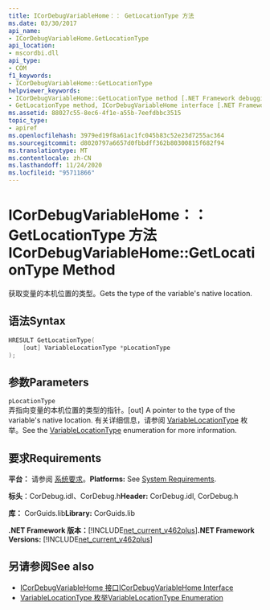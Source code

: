 ```yaml
---
title: ICorDebugVariableHome：： GetLocationType 方法
ms.date: 03/30/2017
api_name:
- ICorDebugVariableHome.GetLocationType
api_location:
- mscordbi.dll
api_type:
- COM
f1_keywords:
- ICorDebugVariableHome::GetLocationType
helpviewer_keywords:
- ICorDebugVariableHome::GetLocationType method [.NET Framework debugging]
- GetLocationType method, ICorDebugVariableHome interface [.NET Framework debugging]
ms.assetid: 88027c55-8ec6-4f1e-a55b-7eefdbbc3515
topic_type:
- apiref
ms.openlocfilehash: 3979ed19f8a61ac1fc045b83c52e23d7255ac364
ms.sourcegitcommit: d8020797a6657d0fbbdff362b80300815f682f94
ms.translationtype: MT
ms.contentlocale: zh-CN
ms.lasthandoff: 11/24/2020
ms.locfileid: "95711866"
---
```

# <a name="icordebugvariablehomegetlocationtype-method"></a><span data-ttu-id="74a9c-102">ICorDebugVariableHome：： GetLocationType 方法</span><span class="sxs-lookup"><span data-stu-id="74a9c-102">ICorDebugVariableHome::GetLocationType Method</span></span>

<span data-ttu-id="74a9c-103">获取变量的本机位置的类型。</span><span class="sxs-lookup"><span data-stu-id="74a9c-103">Gets the type of the variable's native location.</span></span>  
  
## <a name="syntax"></a><span data-ttu-id="74a9c-104">语法</span><span class="sxs-lookup"><span data-stu-id="74a9c-104">Syntax</span></span>  
  
```cpp  
HRESULT GetLocationType(  
    [out] VariableLocationType *pLocationType  
);  
```  
  
## <a name="parameters"></a><span data-ttu-id="74a9c-105">参数</span><span class="sxs-lookup"><span data-stu-id="74a9c-105">Parameters</span></span>  

 `pLocationType`  
 <span data-ttu-id="74a9c-106">弄指向变量的本机位置的类型的指针。</span><span class="sxs-lookup"><span data-stu-id="74a9c-106">[out] A pointer to the type of the variable's native location.</span></span>  <span data-ttu-id="74a9c-107">有关详细信息，请参阅 [VariableLocationType](variablelocationtype-enumeration.md) 枚举。</span><span class="sxs-lookup"><span data-stu-id="74a9c-107">See the [VariableLocationType](variablelocationtype-enumeration.md) enumeration for more information.</span></span>  
  
## <a name="requirements"></a><span data-ttu-id="74a9c-108">要求</span><span class="sxs-lookup"><span data-stu-id="74a9c-108">Requirements</span></span>  

 <span data-ttu-id="74a9c-109">**平台：** 请参阅 [系统要求](../../get-started/system-requirements.md)。</span><span class="sxs-lookup"><span data-stu-id="74a9c-109">**Platforms:** See [System Requirements](../../get-started/system-requirements.md).</span></span>  
  
 <span data-ttu-id="74a9c-110">**标头**：CorDebug.idl、CorDebug.h</span><span class="sxs-lookup"><span data-stu-id="74a9c-110">**Header:** CorDebug.idl, CorDebug.h</span></span>  
  
 <span data-ttu-id="74a9c-111">**库：** CorGuids.lib</span><span class="sxs-lookup"><span data-stu-id="74a9c-111">**Library:** CorGuids.lib</span></span>  
  
 <span data-ttu-id="74a9c-112">**.NET Framework 版本：**[!INCLUDE[net_current_v462plus](../../../../includes/net-current-v462plus-md.md)]</span><span class="sxs-lookup"><span data-stu-id="74a9c-112">**.NET Framework Versions:** [!INCLUDE[net_current_v462plus](../../../../includes/net-current-v462plus-md.md)]</span></span>  
  
## <a name="see-also"></a><span data-ttu-id="74a9c-113">另请参阅</span><span class="sxs-lookup"><span data-stu-id="74a9c-113">See also</span></span>

- [<span data-ttu-id="74a9c-114">ICorDebugVariableHome 接口</span><span class="sxs-lookup"><span data-stu-id="74a9c-114">ICorDebugVariableHome Interface</span></span>](icordebugvariablehome-interface.md)
- [<span data-ttu-id="74a9c-115">VariableLocationType 枚举</span><span class="sxs-lookup"><span data-stu-id="74a9c-115">VariableLocationType Enumeration</span></span>](variablelocationtype-enumeration.md)

